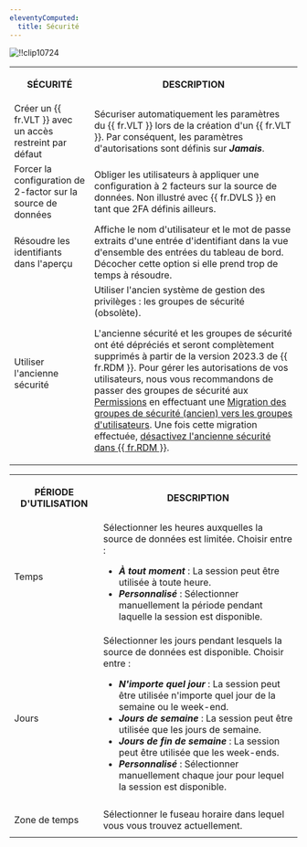 ```yaml
---
eleventyComputed:
  title: Sécurité
---
```

![!!clip10724](https://cdnweb.devolutions.net/docs/fr/rdm/windows/clip10724.png)

<table>
	<tr>
		<th>

SÉCURITÉ
		</th>
		<th>
DESCRIPTION
		</th>
	</tr>
	<tr>
		<td>
Créer un {{ fr.VLT }} avec un accès restreint par défaut
		</td>
		<td>
Sécuriser automatiquement les paramètres du {{ fr.VLT }} lors de la création d'un {{ fr.VLT }}. Par conséquent, les paramètres d'autorisations sont définis sur ***Jamais***.
		</td>
	</tr>
	<tr>
		<td>
Forcer la configuration de 2-factor sur la source de données
		</td>
		<td>
Obliger les utilisateurs à appliquer une configuration à 2 facteurs sur la source de données. Non illustré avec {{ fr.DVLS }} en tant que 2FA définis ailleurs.
		</td>
	</tr>
	<tr>
		<td>
Résoudre les identifiants dans l'aperçu
		</td>
		<td>
Affiche le nom d'utilisateur et le mot de passe extraits d'une entrée d'identifiant dans la vue d'ensemble des entrées du tableau de bord. Décocher cette option si elle prend trop de temps à résoudre.
		</td>
	</tr>
	<tr>
		<td>
Utiliser l'ancienne sécurité
		</td>
		<td>
Utiliser l'ancien système de gestion des privilèges : les groupes de sécurité (obsolète).

L'ancienne sécurité et les groupes de sécurité ont été dépréciés et seront complètement supprimés à partir de la version 2023.3 de {{ fr.RDM }}. Pour gérer les autorisations de vos utilisateurs, nous vous recommandons de passer des groupes de sécurité aux [Permissions](/fr/rdm/windows/user-groups-based-access-control/permissions/) en effectuant une [Migration des groupes de sécurité (ancien) vers les groupes d'utilisateurs](/fr/kb/remote-desktop-manager/how-to-articles/migration-security-groups-user-groups/). Une fois cette migration effectuée, [désactivez l'ancienne sécurité dans {{ fr.RDM }}](/fr/kb/remote-desktop-manager/how-to-articles/migrate-legacy-security-permissions/).
		</td>
	</tr>
</table>

<table>
	<tr>
		<th>

PÉRIODE D'UTILISATION
		</th>
		<th>
DESCRIPTION
		</th>
	</tr>
	<tr>
		<td>
Temps
		</td>
		<td>
Sélectionner les heures auxquelles la source de données est limitée. Choisir entre :

* ***À tout moment*** : La session peut être utilisée à toute heure.
* ***Personnalisé*** : Sélectionner manuellement la période pendant laquelle la session est disponible.
		</td>
	</tr>
	<tr>
		<td>
Jours
		</td>
		<td>
Sélectionner les jours pendant lesquels la source de données est disponible. Choisir entre :

* ***N'importe quel jour*** : La session peut être utilisée n'importe quel jour de la semaine ou le week-end.
* ***Jours de semaine*** : La session peut être utilisée que les jours de semaine.
* ***Jours de fin de semaine*** : La session peut être utilisée que les week-ends.
* ***Personnalisé*** : Sélectionner manuellement chaque jour pour lequel la session est disponible.
		</td>
	</tr>
	<tr>
		<td>
Zone de temps
		</td>
		<td>
Sélectionner le fuseau horaire dans lequel vous vous trouvez actuellement.
		</td>
	</tr>
</table>
